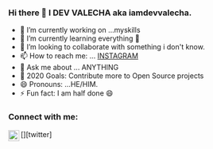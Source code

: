 
### Hi there 👋 I DEV VALECHA aka iamdevvalecha.

- 🔭 I’m currently working on ...myskills
- 🌱 I’m currently learning everything 🤣
- 👯 I’m looking to collaborate with something i don't know.
- 📫 How to reach me: ... [INSTAGRAM](https://www.instagram.com/iamdevvalecha/)
- 💬 Ask me about ... ANYTHING
- 🥅 2020 Goals: Contribute more to Open Source projects
- 😄 Pronouns: ...HE/HIM.
- ⚡ Fun fact: I am half done 😄




### Connect with me:
[<img align="left" alt="iamdevvalecha | Twitter" width="22px" src="https://cdn.jsdelivr.net/npm/simple-icons@v3/icons/twitter.svg" />][twitter]

